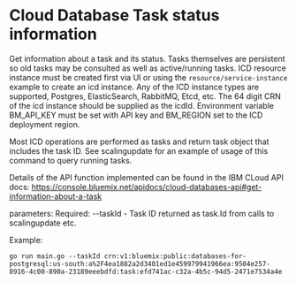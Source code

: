 # Cloud Database Task status information 

Get information about a task and its status. Tasks themselves are persistent so old tasks may be consulted as well as active/running tasks. ICD  resource instance must be created first via UI or using the `resource/service-instance` example to create an icd instance. Any of the ICD instance types are supported, Postgres, ElasticSearch, RabbitMQ, Etcd, etc. The 64 digit CRN of the icd instance should be supplied as the icdId. Environment variable BM_API_KEY must be set with API key and BM_REGION set to the ICD deployment region. 

Most ICD operations are performed as tasks and return task object that includes the task ID. See scalingupdate for an example of usage of this command to query running tasks. 

Details of the API function implemented can be found in the IBM CLoud API docs: 
https://console.bluemix.net/apidocs/cloud-databases-api#get-information-about-a-task

parameters:
Required:  --taskId - Task ID returned as task.Id from calls to scalingupdate etc. 

Example: 
```
go run main.go --taskId crn:v1:bluemix:public:databases-for-postgresql:us-south:a%2F4ea1882a2d3401ed1e459979941966ea:9504e257-8916-4c00-890a-23189eeebdfd:task:efd741ac-c32a-4b5c-94d5-2471e7534a4e
```